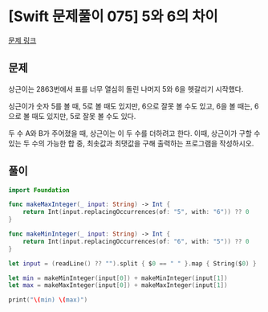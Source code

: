 # [Swift 문제풀이 075] 5와 6의 차이

[문제 링크](https://www.acmicpc.net/problem/2864)

## 문제

상근이는 2863번에서 표를 너무 열심히 돌린 나머지 5와 6을 헷갈리기 시작했다.

싱근이가 숫자 5를 볼 때, 5로 볼 때도 있지만, 6으로 잘못 볼 수도 있고, 6을 볼 때는, 6으로 볼 때도 있지만, 5로 잘못 볼 수도 있다.

두 수 A와 B가 주어졌을 때, 상근이는 이 두 수를 더하려고 한다. 이때, 상근이가 구할 수 있는 두 수의 가능한 합 중, 최솟값과 최댓값을 구해 출력하는 프로그램을 작성하시오.

## 풀이

```swift
import Foundation

func makeMaxInteger(_ input: String) -> Int {
    return Int(input.replacingOccurrences(of: "5", with: "6")) ?? 0
}

func makeMinInteger(_ input: String) -> Int {
    return Int(input.replacingOccurrences(of: "6", with: "5")) ?? 0
}

let input = (readLine() ?? "").split { $0 == " " }.map { String($0) }

let min = makeMinInteger(input[0]) + makeMinInteger(input[1])
let max = makeMaxInteger(input[0]) + makeMaxInteger(input[1])

print("\(min) \(max)")
```
